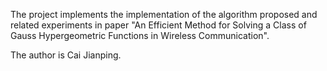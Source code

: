 The project implements the implementation of the algorithm proposed and related experiments in paper "An Efficient Method for Solving a Class of Gauss Hypergeometric Functions in Wireless Communication".

The author is Cai Jianping.

